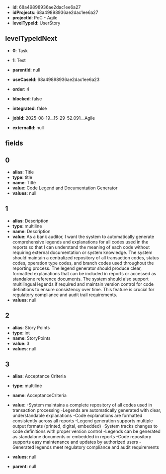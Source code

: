- **id**: 68a49898936ae2dac1ee6a27
- **idProjects**: 68a49898936ae2dac1ee6a27
- **projectId**: PoC - Agile
- **levelTypeId**: UserStory
## levelTypeIdNext
- **0**: Task
- **1**: Test

- **parentId**: null
- **useCaseId**: 68a49898936ae2dac1ee6a23
- **order**: 4
- **blocked**: false
- **integrated**: false
- **jobId**: 2025-08-19__15-29-52.091__Agile
- **externalId**: null
## fields
## 0
- **alias**: Title
- **type**: title
- **name**: Title
- **value**: Code Legend and Documentation Generator
- **values**: null

## 1
- **alias**: Description
- **type**: multiline
- **name**: Description
- **value**: As a bank auditor, I want the system to automatically generate comprehensive legends and explanations for all codes used in the reports so that I can understand the meaning of each code without requiring external documentation or system knowledge. The system should maintain a centralized repository of all transaction codes, status codes, operation type codes, and branch codes used throughout the reporting process. The legend generator should produce clear, formatted explanations that can be included in reports or accessed as standalone reference documents. The system should also support multilingual legends if required and maintain version control for code definitions to ensure consistency over time. This feature is crucial for regulatory compliance and audit trail requirements.
- **values**: null

## 2
- **alias**: Story Points
- **type**: int
- **name**: StoryPoints
- **value**: 3
- **values**: null

## 3
- **alias**: Acceptance Criteria
- **type**: multiline
- **name**: AcceptanceCriteria
- **value**: -System maintains a complete repository of all codes used in transaction processing
-Legends are automatically generated with clear, understandable explanations
-Code explanations are formatted consistently across all reports
-Legend generation supports multiple output formats (printed, digital, embedded)
-System tracks changes to code definitions with proper version control
-Legends can be generated as standalone documents or embedded in reports
-Code repository supports easy maintenance and updates by authorized users
-Generated legends meet regulatory compliance and audit requirements
- **values**: null


- **parent**: null
